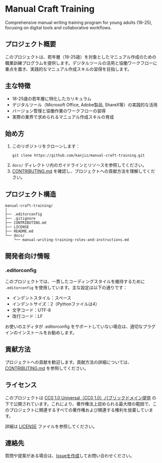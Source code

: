 # Manual Craft Training

Comprehensive manual writing training program for young adults (18-25), focusing on digital tools and collaborative workflows.

## プロジェクト概要

このプロジェクトは、若年層（18-25歳）を対象としたマニュアル作成のための職業訓練プログラムを提供します。デジタルツールの活用と協働ワークフローに重点を置き、実践的なマニュアル作成スキルの習得を目指します。

## 主な特徴

- 18-25歳の若年層に特化したカリキュラム
- デジタルツール（Microsoft Office, Adobe製品, ShareX等）の実践的な活用
- バージョン管理と協働作業のワークフローの習得
- 実際の業界で求められるマニュアル作成スキルの育成

## 始め方

1. このリポジトリをクローンします：
   ```
   git clone https://github.com/kanjiz/manual-craft-training.git
   ```
2. `docs/` ディレクトリ内のガイドラインとリソースを参照してください。
3. [CONTRIBUTING.md](./CONTRIBUTING.md) を確認し、プロジェクトへの貢献方法を理解してください。

## プロジェクト構造

```
manual-craft-training/
│
├── .editorconfig
├── .gitignore
├── CONTRIBUTING.md
├── LICENSE
├── README.md
└── docs/
    └── manual-writing-training-roles-and-instructions.md
```

## 開発者向け情報

### .editorconfig

このプロジェクトでは、一貫したコーディングスタイルを維持するために `.editorconfig` を使用しています。主な設定は以下の通りです：

- インデントスタイル：スペース
- インデントサイズ：2（Pythonファイルは4）
- 文字コード：UTF-8
- 改行コード：LF

お使いのエディタが .editorconfig をサポートしていない場合は、適切なプラグインのインストールをお勧めします。

## 貢献方法

プロジェクトへの貢献を歓迎します。貢献方法の詳細については、[CONTRIBUTING.md](./CONTRIBUTING.md) を参照してください。

## ライセンス

このプロジェクトは [CC0 1.0 Universal（CC0 1.0）パブリックドメイン提供](./LICENSE) の下で公開されています。これにより、著作権法上認められる最大限の範囲で、このプロジェクトに関連するすべての著作権および関連する権利を放棄しています。

詳細は [LICENSE](./LICENSE) ファイルを参照してください。

## 連絡先

質問や提案がある場合は、[Issueを作成](https://github.com/kanjiz/manual-craft-training/issues)してお問い合わせください。
